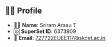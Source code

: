 ## 👨‍💻 Profile

- 🧑‍🎓 **Name**: Sriram Arasu T  
- 🆔 **SuperSet ID**: 6373909  
- 📧 **Email**: [727722EUEE117@skcet.ac.in](mailto:727722EUEE117@skcet.ac.in)
